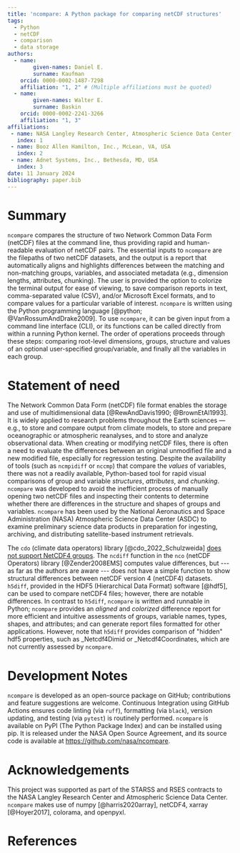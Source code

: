 ```yaml
---
title: 'ncompare: A Python package for comparing netCDF structures'
tags:
  - Python
  - netCDF
  - comparison
  - data storage
authors:
  - name:
        given-names: Daniel E.
        surname: Kaufman
    orcid: 0000-0002-1487-7298
    affiliation: "1, 2" # (Multiple affiliations must be quoted)
  - name:
        given-names: Walter E.
        surname: Baskin
    orcid: 0000-0002-2241-3266
    affiliation: "1, 3"
affiliations:
 - name: NASA Langley Research Center, Atmospheric Science Data Center, Hampton, VA, USA
   index: 1
 - name: Booz Allen Hamilton, Inc., McLean, VA, USA
   index: 2
 - name: Adnet Systems, Inc., Bethesda, MD, USA
   index: 3
date: 11 January 2024
bibliography: paper.bib
---
```


# Summary

<!--- _A summary describing the high-level functionality and purpose of the software for a diverse,
non-specialist audience._ --->

`ncompare` compares the structure of two Network Common Data Form
(netCDF) files at the command line, thus providing rapid and human-readable evaluation of netCDF
pairs. The essential inputs to `ncompare` are the filepaths of two netCDF datasets, and the output
is a report that automatically aligns and highlights differences between the matching and
non-matching groups, variables, and associated metadata (e.g., dimension lengths, attributes,
chunking). The user is provided the option to colorize the terminal output for ease of viewing,
to save comparison reports in text, comma-separated value (CSV), and/or Microsoft Excel formats,
and to compare values for a particular variable of interest. `ncompare` is written using the Python
programming language [@python; @VanRossumAndDrake2009]. To use `ncompare`, it can be given input
from a command line interface (CLI), or its functions can be called directly from within a running
Python kernel. The order of operations proceeds through these steps: comparing root-level
dimensions, groups, structure and values of an optional user-specified group/variable, and finally
all the variables in each group.


# Statement of need

<!---_A Statement of need section that clearly illustrates the research purpose of the software and
places it in the context of related work. Mention (if applicable) a representative set of past or
ongoing research projects using the software and recent scholarly publications enabled by it._ --->

The Network Common Data Form (netCDF) file format enables the storage and use of multidimensional
data [@RewAndDavis1990; @BrownEtAl1993]. It is widely applied to research problems throughout
the Earth sciences — e.g., to store and compare output from climate models, to store and prepare
oceanographic or atmospheric reanalyses, and to store and analyze observational data. When creating
or modifying netCDF files, there is often a need to evaluate the
differences between an original unmodified file and a new modified file, especially for
regression testing. Despite the availability of tools (such as `ncmpidiff` or `nccmp`) that compare
the _values_ of variables, there was not a readily available, Python-based tool for rapid visual
comparisons of group and variable _structures_, _attributes_, and _chunking_. `ncompare` was
developed to avoid the inefficient process of manually opening two netCDF files and inspecting their
contents to determine whether there are differences in the structure and shapes of groups and
variables. `ncompare` has been used by the National Aeronautics and Space Administration (NASA)
Atmospheric Science Data Center (ASDC) to examine preliminary science data products in
preparation for ingesting, archiving, and distributing satellite-based instrument retrievals.

The `cdo` (climate data operators) library [@cdo_2022_Schulzweida]
[does not support NetCDF4 groups](https://code.mpimet.mpg.de/boards/2/topics/12073).
The `ncdiff` function in the `nco` (netCDF Operators) library [@Zender2008EMS] computes value
differences, but --- as far as the authors are aware ---
does not have a simple function to show structural differences between netCDF version 4 (netCDF4)
datasets. `h5diff`, provided in the HDF5 (Hierarchical Data Format) software [@hdf5],
can be used to compare netCDF4 files; however, there are notable differences. In contrast to
`h5diff`, `ncompare` is written and runnable in Python; `ncompare` provides
an _aligned_ and _colorized_ difference report for more efficient and intuitive assessments of
groups, variable names, types, shapes, and attributes; and can generate report files formatted for
other applications. However, note that `h5diff` provides comparison of "hidden" hdf5
properties, such as _Netcdf4Dimid or _Netcdf4Coordinates, which are not currently assessed by
`ncompare`.

# Development Notes

`ncompare` is developed as an open-source package on GitHub; contributions
and feature suggestions are welcome. Continuous Integration using GitHub Actions ensures code
linting (via `ruff`), formatting (via `black`), version updating, and testing (via `pytest`) is
routinely performed. `ncompare` is available on PyPI (The Python Package Index) and can be
installed using pip. It is released under the NASA Open Source Agreement, and its source code is
available at https://github.com/nasa/ncompare.


# Acknowledgements

<!--- _Acknowledgement of any financial support._ --->

This project was supported as part of the STARSS and RSES contracts to the NASA Langley Research
Center and Atmospheric Science Data Center. `ncompare` makes use of
numpy [@harris2020array], netCDF4, xarray [@Hoyer2017], colorama, and openpyxl.

# References
